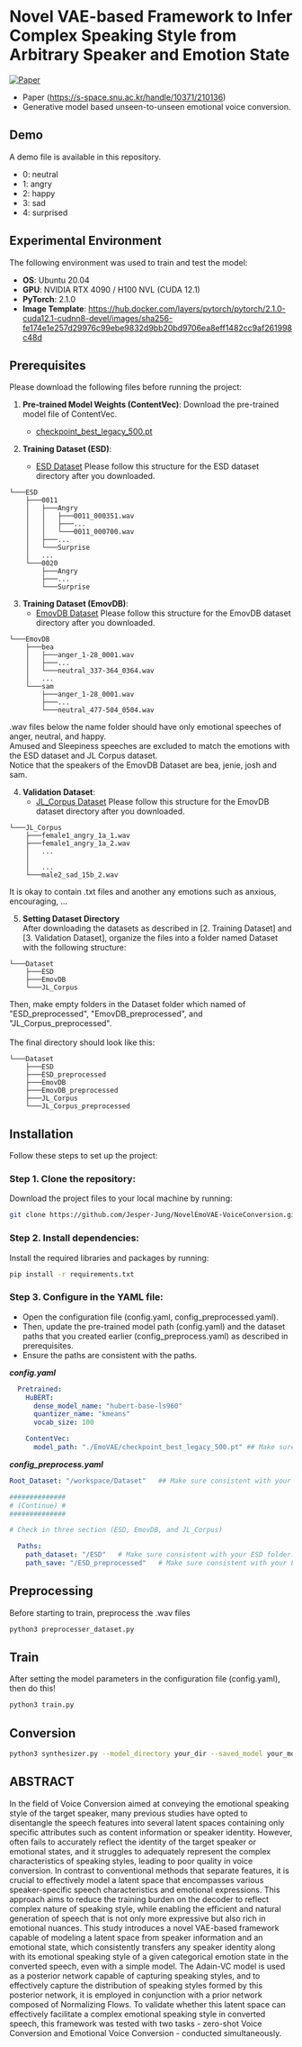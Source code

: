# Novel VAE-based Framework to Infer Complex Speaking Style from Arbitrary Speaker and Emotion State
[![Paper](https://img.shields.io/badge/s_space-Paper-<COLOR>.svg)](https://s-space.snu.ac.kr/handle/10371/210136)

- Paper (https://s-space.snu.ac.kr/handle/10371/210136)
- Generative model based unseen-to-unseen emotional voice conversion.

## Demo
A demo file is available in this repository. <br>

- 0: neutral
- 1: angry
- 2: happy
- 3: sad
- 4: surprised

## Experimental Environment
The following environment was used to train and test the model:
- **OS**: Ubuntu 20.04
- **GPU**: NVIDIA RTX 4090 / H100 NVL (CUDA 12.1)
- **PyTorch**: 2.1.0
- **Image Template**:
https://hub.docker.com/layers/pytorch/pytorch/2.1.0-cuda12.1-cudnn8-devel/images/sha256-fe174e1e257d29976c99ebe9832d9bb20bd9706ea8eff1482cc9af261998c48d


## Prerequisites
Please download the following files before running the project:

1. **Pre-trained Model Weights (ContentVec)**:
   Download the pre-trained model file of ContentVec.
   - [checkpoint_best_legacy_500.pt](https://github.com/auspicious3000/contentvec?tab=readme-ov-file)

2. **Training Dataset (ESD)**:
   - [ESD Dataset](https://github.com/HLTSingapore/Emotional-Speech-Data)
   Please follow this structure for the ESD dataset directory after you downloaded.
```
└───ESD
    ├───0011
    │   ├───Angry
    │   │   ├───0011_000351.wav
    │   │   ├───...
    │   │   └───0011_000700.wav
    │   ├───...
    │   └───Surprise
    │   ...
    └───0020
        ├───Angry
        ├───...
        └───Surprise
```  

3. **Training Dataset (EmovDB)**:
   - [EmovDB Dataset](https://openslr.org/115/)
   Please follow this structure for the EmovDB dataset directory after you downloaded.
```
└───EmovDB
    ├───bea
    │   ├───anger_1-28_0001.wav
    │   ├───...
    │   └───neutral_337-364_0364.wav
    │   ...
    └───sam
        ├───anger_1-28_0001.wav
        ├───...
        └───neutral_477-504_0504.wav
```
   .wav files below the name folder should have only emotional speeches of anger, neutral, and happy.
   <br>Amused and Sleepiness speeches are excluded to match the emotions with the ESD dataset and JL Corpus dataset.
   <br>Notice that the speakers of the EmovDB Dataset are bea, jenie, josh and sam.
   <br>

4. **Validation Dataset**:
   - [JL_Corpus Dataset](https://www.kaggle.com/datasets/tli725/jl-corpus)
   Please follow this structure for the EmovDB dataset directory after you downloaded.
```
└───JL_Corpus
    ├───female1_angry_1a_1.wav
    ├───female1_angry_1a_2.wav
    │   ...
    │
    │   ...
    └───male2_sad_15b_2.wav
```
   It is okay to contain .txt files and another any emotions such as anxious, encouraging, ...

5. **Setting Dataset Directory**
   <br>After downloading the datasets as described in [2. Training Dataset] and [3. Validation Dataset], organize the files into a folder named Dataset with the following structure:
```
└───Dataset
    ├───ESD
    ├───EmovDB
    └───JL_Corpus
```
   Then, make empty folders in the Dataset folder which named of "ESD_preprocessed", "EmovDB_preprocessed", and "JL_Corpus_preprocessed". 
   <br><br>The final directory should look like this:
```
└───Dataset
    ├───ESD
    ├───ESD_preprocessed
    ├───EmovDB
    ├───EmovDB_preprocessed
    ├───JL_Corpus
    └───JL_Corpus_preprocessed
```
   
## Installation
Follow these steps to set up the project:

### Step 1. Clone the repository:
Download the project files to your local machine by running:

```bash
git clone https://github.com/Jesper-Jung/NovelEmoVAE-VoiceConversion.git
```

### Step 2. Install dependencies:
Install the required libraries and packages by running:

```bash
pip install -r requirements.txt
```

### Step 3. Configure in the YAML file:
- Open the configuration file (config.yaml, config_preprocessed.yaml).
- Then, update the pre-trained model path (config.yaml) and the dataset paths that you created earlier (config_preprocess.yaml) as described in prerequisites.
- Ensure the paths are consistent with the paths.

***config.yaml***
```yaml
  Pretrained:
    HuBERT:
      dense_model_name: "hubert-base-ls960"
      quantizer_name: "kmeans"
      vocab_size: 100

    ContentVec:
      model_path: "./EmoVAE/checkpoint_best_legacy_500.pt" ## Make sure consistent with your file.
```

***config_preprocess.yaml***
```yaml
Root_Dataset: "/workspace/Dataset"   ## Make sure consistent with your Dataset folder.

##############
# (Continue) #
##############

# Check in three section (ESD, EmovDB, and JL_Corpus)

  Paths:
    path_dataset: "/ESD"   # Make sure consistent with your ESD folder.
    path_save: "/ESD_preprocessed"   # Make sure consistent with your ESD_preprocessed folder.
```

## Preprocessing
Before starting to train, preprocess the .wav files
```bash
python3 preprocesser_dataset.py
```


## Train
After setting the model parameters in the configuration file (config.yaml), then do this!

```bash
python3 train.py
```

## Conversion
```bash
python3 synthesizer.py --model_directory your_dir --saved_model your_model_pth
```


## ABSTRACT

In the field of Voice Conversion aimed at conveying the emotional speaking style of the target speaker, many previous studies have opted to disentangle the speech features into several latent spaces containing only specific attributes such as content information or speaker identity. However, often fails to accurately reflect the identity of the target speaker or emotional states, and it struggles to adequately represent the complex characteristics of speaking styles, leading to poor quality in voice conversion. In contrast to conventional methods that separate features, it is crucial to effectively model a latent space that encompasses various speaker-specific speech characteristics and emotional expressions. This approach aims to reduce the training burden on the decoder to reflect complex nature of speaking style, while enabling the efficient and natural generation of speech that is not only more expressive but also rich in emotional nuances. This study introduces a novel VAE-based framework capable of modeling a latent space from speaker information and an emotional state, which consistently transfers any speaker identity along with its emotional speaking style of a given categorical emotion state in the converted speech, even with a simple model. The Adain-VC model is used as a posterior network capable of capturing speaking styles, and to effectively capture the distribution of speaking styles formed by this posterior network, it is employed in conjunction with a prior network composed of Normalizing Flows. To validate whether this latent space can effectively facilitate a complex emotional speaking style in converted speech, this framework was tested with two tasks - zero-shot Voice Conversion and Emotional Voice Conversion - conducted simultaneously.


